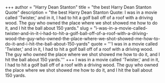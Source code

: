 +++
author = "Harry Dean Stanton"
title = "the best Harry Dean Stanton Quote"
description = "the best Harry Dean Stanton Quote: I was in a movie called 'Twister,' and in it, I had to hit a golf ball off of a roof with a driving wood. The guy who owned the place where we shot showed me how to do it, and I hit the ball about 150 yards."
slug = "i-was-in-a-movie-called-twister-and-in-it-i-had-to-hit-a-golf-ball-off-of-a-roof-with-a-driving-wood-the-guy-who-owned-the-place-where-we-shot-showed-me-how-to-do-it-and-i-hit-the-ball-about-150-yards"
quote = '''I was in a movie called 'Twister,' and in it, I had to hit a golf ball off of a roof with a driving wood. The guy who owned the place where we shot showed me how to do it, and I hit the ball about 150 yards.'''
+++
I was in a movie called 'Twister,' and in it, I had to hit a golf ball off of a roof with a driving wood. The guy who owned the place where we shot showed me how to do it, and I hit the ball about 150 yards.
